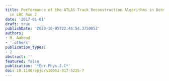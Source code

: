 ```yaml
---
title: Performance of the ATLAS Track Reconstruction Algorithms in Dense Environments
  in LHC Run 2
date: '2017-01-01'
draft: true
publishDate: '2020-10-05T22:46:54.375005Z'
authors:
- M. Aaboud
- ' others'
publication_types:
- 2
abstract: ''
featured: false
publication: '*Eur.Phys.J.C*'
doi: 10.1140/epjc/s10052-017-5225-7
---
```


